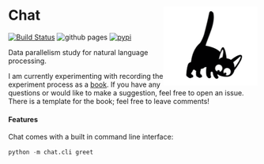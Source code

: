 <h1>Chat<img src='https://github.com/yngtodd/chat/blob/master/img/jiji_smol.png' align='right' width='190' height='160'></h1>


[![Build Status](https://travis-ci.com/yngtodd/chat.svg?branch=master)](https://travis-ci.com/yngtodd/chat)
![github pages](https://github.com/yngtodd/chat/workflows/github%20pages/badge.svg)
[![pypi](https://img.shields.io/pypi/v/le_chat.svg)](https://pypi.python.org/pypi/le_chat)


Data parallelism study for natural language processing.

I am currently experimenting with recording the experiment process as a 
[book](https://yngtodd.github.io/chat/). If you have any questions or would like to make a
suggestion, feel free to open an issue. There is a template for the book; feel free
to leave comments!


#### Features

Chat comes with a built in command line interface:

```python
python -m chat.cli greet
```
